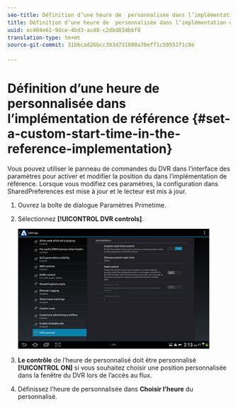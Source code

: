 ```yaml
---
seo-title: Définition d’une heure de  personnalisée dans l’implémentation de référence
title: Définition d’une heure de  personnalisée dans l’implémentation de référence
uuid: ec404e61-9dce-4bd3-ac48-c2dbd834b6f8
translation-type: tm+mt
source-git-commit: 31b6cad26bcc393d731080a70eff1c59551f1c8e

---
```



# Définition d’une heure de  personnalisée dans l’implémentation de référence {#set-a-custom-start-time-in-the-reference-implementation}

Vous pouvez utiliser le panneau de commandes du DVR dans l’interface des paramètres pour activer et modifier la position du dans l’implémentation de référence. Lorsque vous modifiez ces paramètres, la configuration dans SharedPreferences est mise à jour et le lecteur est mis à jour.

1. Ouvrez la boîte de dialogue Paramètres Primetime.
1. Sélectionnez **[!UICONTROL DVR controls]**.

   <!--<a id="fig_5C7A4E8F0390404F97E667364DB8B0A6"></a>-->

   ![](assets/dvr-configuration.jpg)

1. **Le contrôle** de l’heure de  personnalisé doit être personnalisé **[!UICONTROL ON]** si vous souhaitez choisir une position personnalisée dans la fenêtre du DVR lors de l’accès au flux.
1. Définissez l’heure de  personnalisée dans **Choisir l’heure** du personnalisé.
